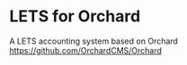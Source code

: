 # LETS for Orchard

A LETS accounting system based on Orchard https://github.com/OrchardCMS/Orchard
